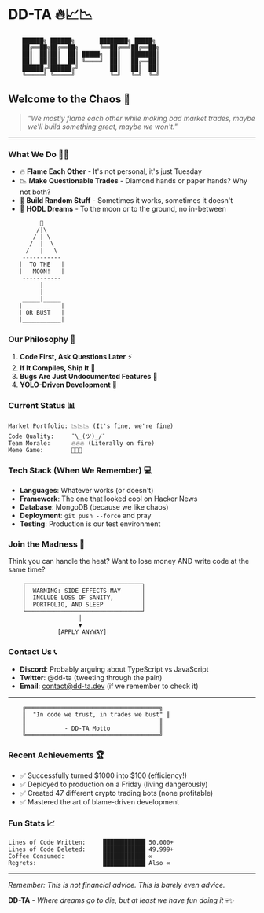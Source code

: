# DD-TA 🔥📈📉

```ascii
    ██████╗ ██████╗       ████████╗ █████╗
    ██╔══██╗██╔══██╗      ╚══██╔══╝██╔══██╗
    ██║  ██║██║  ██║ █████╗  ██║   ███████║
    ██║  ██║██║  ██║ ╚════╝  ██║   ██╔══██║
    ██████╔╝██████╔╝         ██║   ██║  ██║
    ╚═════╝ ╚═════╝          ╚═╝   ╚═╝  ╚═╝
```

## Welcome to the Chaos 🎯

> *"We mostly flame each other while making bad market trades, maybe we'll build something great, maybe we won't."*

---

### What We Do 🤷‍♂️

- 🔥 **Flame Each Other** - It's not personal, it's just Tuesday
- 📉 **Make Questionable Trades** - Diamond hands or paper hands? Why not both?
- 🚀 **Build Random Stuff** - Sometimes it works, sometimes it doesn't
- 💎 **HODL Dreams** - To the moon or to the ground, no in-between

```ascii
         🚀
        /|\
       / | \
      /  |  \
     /   |   \
    -----------
   |  TO THE   |
   |   MOON!   |
    -----------
         |
         |
    _____|_____
   |           |
   | OR BUST   |
   |___________|
```

### Our Philosophy 📜

1. **Code First, Ask Questions Later** ⚡
2. **If It Compiles, Ship It** 🚢
3. **Bugs Are Just Undocumented Features** 🐛
4. **YOLO-Driven Development** 🎲

### Current Status 📊

```ascii
Market Portfolio: 📉📉📉 (It's fine, we're fine)
Code Quality:     ¯\_(ツ)_/¯
Team Morale:      🔥🔥🔥 (Literally on fire)
Meme Game:        💯💯💯
```

### Tech Stack (When We Remember) 💻

- **Languages**: Whatever works (or doesn't)
- **Framework**: The one that looked cool on Hacker News
- **Database**: MongoDB (because we like chaos)
- **Deployment**: `git push --force` and pray
- **Testing**: Production is our test environment

### Join the Madness 🎪

Think you can handle the heat? Want to lose money AND write code at the same time?

```ascii
    ┌─────────────────────────────────┐
    │  WARNING: SIDE EFFECTS MAY      │
    │  INCLUDE LOSS OF SANITY,        │
    │  PORTFOLIO, AND SLEEP           │
    └─────────────────────────────────┘
                    │
                    ▼
              [APPLY ANYWAY]
```

### Contact Us 📞

- **Discord**: Probably arguing about TypeScript vs JavaScript
- **Twitter**: @dd-ta (tweeting through the pain)
- **Email**: contact@dd-ta.dev (if we remember to check it)

---

```ascii
    ╔══════════════════════════════════════╗
    ║  "In code we trust, in trades we bust" ║
    ║                                      ║
    ║           - DD-TA Motto              ║
    ╚══════════════════════════════════════╝
```

### Recent Achievements 🏆

- ✅ Successfully turned $1000 into $100 (efficiency!)
- ✅ Deployed to production on a Friday (living dangerously)
- ✅ Created 47 different crypto trading bots (none profitable)
- ✅ Mastered the art of blame-driven development

### Fun Stats 📈

```ascii
Lines of Code Written:     ████████████ 50,000+
Lines of Code Deleted:     ████████████ 49,999+
Coffee Consumed:           ████████████ ∞
Regrets:                   ████████████ Also ∞
```

---

*Remember: This is not financial advice. This is barely even advice.*

**DD-TA** - *Where dreams go to die, but at least we have fun doing it* 💀✨
